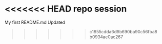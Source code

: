 <<<<<<< HEAD
repo session
=======
My first README.md Updated
>>>>>>> c1855cdda6d9b690ba90c56fba8b0934ae0ac267

